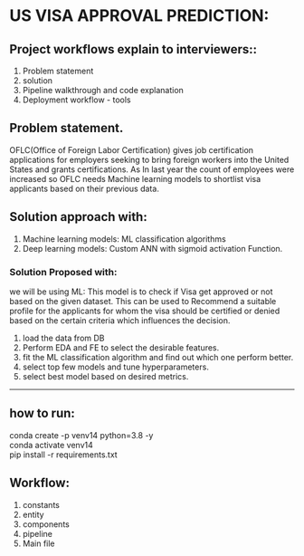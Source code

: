 # US VISA APPROVAL PREDICTION:

## Project workflows explain to interviewers::
1. Problem statement
2. solution
3. Pipeline walkthrough and code explanation
4. Deployment workflow - tools

## Problem statement.
OFLC(Office of Foreign Labor Certification) gives job certification applications for employers seeking to bring foreign workers into the United States and grants certifications.
As In last year the count of employees were increased so OFLC needs Machine learning models to shortlist visa applicants based on their previous data.

## Solution approach with:
1. Machine learning models: ML classification algorithms
2. Deep learning models: Custom ANN with sigmoid activation Function.
### Solution Proposed with:
we will be using ML:
This model is to check if Visa get approved or not based on the given dataset.
This can be used to Recommend a suitable profile for the applicants for whom the visa should be certified or denied based on the certain criteria which influences the decision.
1. load the data from DB
2. Perform EDA and FE to select the desirable features.
3. fit the ML classification algorithm and find out which one perform better.
4. select top few models and tune hyperparameters.
5. select best model based on desired metrics.
 ----------------------------------------------------------------
 ## how to run:
  conda create -p venv14 python=3.8 -y  
  conda activate venv14  
  pip install -r requirements.txt  
 ## Workflow:
1. constants
2. entity
3. components
4. pipeline
5. Main file